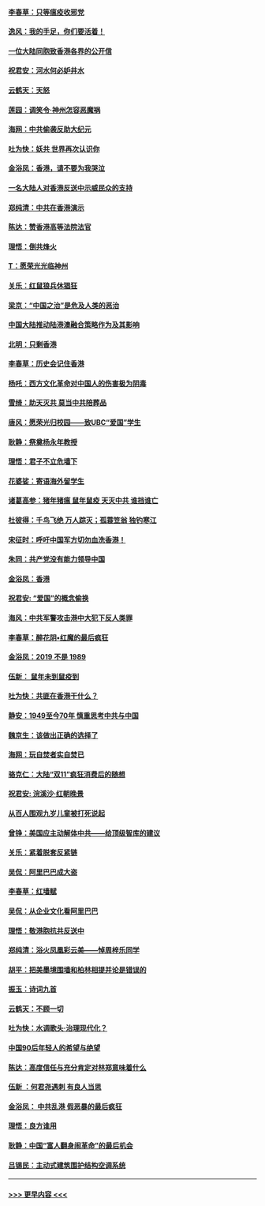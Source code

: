 #### [李春草：只等瘟疫收邪党](../pages/nsc993/n11677308.md?t=11250233) 
#### [逸风：我的手足，你们要活着！](../pages/nsc993/n11676352.md?t=11250233) 
#### [一位大陆同胞致香港各界的公开信](../pages/nsc993/n11675761.md?t=11250233) 
#### [祝君安：河水何必妒井水](../pages/nsc993/n11675746.md?t=11250233) 
#### [云鹤天：天怒](../pages/nsc993/n11675718.md?t=11250233) 
#### [莲园：调笑令‧神州怎容恶魔祸](../pages/nsc993/n11675648.md?t=11250233) 
#### [海网：中共偷袭反助大纪元](../pages/nsc993/n11673515.md?t=11250233) 
#### [吐为快：妖共 世界再次认识你](../pages/nsc993/n11673506.md?t=11250233) 
#### [金浴凤：香港，请不要为我哭泣](../pages/nsc993/n11673248.md?t=11250233) 
#### [一名大陆人对香港反送中示威民众的支持](../pages/nsc993/n11672615.md?t=11250233) 
#### [郑纯清：中共在香港演示](../pages/nsc993/n11670539.md?t=11250233) 
#### [陈达：赞香港高等法院法官](../pages/nsc993/n11669542.md?t=11250233) 
#### [理悟：倒共烽火](../pages/nsc993/n11668844.md?t=11250233) 
#### [T：愿荣光光临神州](../pages/nsc993/n11668421.md?t=11250233) 
#### [关乐：红鼠狼兵休猖狂](../pages/nsc993/n11668378.md?t=11250233) 
#### [梁京：“中国之治”是危及人类的恶治](../pages/nsc993/n11668328.md?t=11250233) 
#### [中国大陆推动陆港澳融合策略作为及其影响](../pages/nsc993/n11668157.md?t=11250233) 
#### [北明：只剩香港](../pages/nsc993/n11668002.md?t=11250233) 
#### [李春草：历史会记住香港](../pages/nsc993/n11667927.md?t=11250233) 
#### [杨吒：西方文化革命对中国人的伤害极为阴毒](../pages/nsc993/n11664521.md?t=11250233) 
#### [雪绮：助天灭共 莫当中共陪葬品](../pages/nsc993/n11662650.md?t=11250233) 
#### [唐风：愿荣光归校园——致UBC“爱国”学生](../pages/nsc993/n11662194.md?t=11250233) 
#### [耿静：祭奠杨永年教授](../pages/nsc993/n11662514.md?t=11250233) 
#### [理悟：君子不立危墙下](../pages/nsc993/n11662172.md?t=11250233) 
#### [花婆娑：寄语海外留学生](../pages/nsc993/n11662121.md?t=11250233) 
#### [诸葛高参：猪年猪瘟 鼠年鼠疫 天灭中共 谁挡谁亡](../pages/nsc993/n11661980.md?t=11250233) 
#### [杜彼得：千鸟飞绝 万人踪灭；孤蓑笠翁 独钓寒江](../pages/nsc993/n11661170.md?t=11250233) 
#### [宋征时：呼吁中国军方切勿血洗香港！](../pages/nsc993/n11415318.md?t=11250233) 
#### [朱同：共产党没有能力领导中国](../pages/nsc993/n11660421.md?t=11250233) 
#### [金浴凤：香港](../pages/nsc993/n11660419.md?t=11250233) 
#### [祝君安: “爱国”的概念偷换](../pages/nsc993/n11659706.md?t=11250233) 
#### [海风：中共军警攻击港中大犯下反人类罪](../pages/nsc993/n11659632.md?t=11250233) 
#### [李春草：醉花阴•红魔的最后疯狂](../pages/nsc993/n11659287.md?t=11250233) 
#### [金浴凤：2019 不是 1989](../pages/nsc993/n11657663.md?t=11250233) 
#### [伍新： 鼠年未到鼠疫到](../pages/nsc993/n11655098.md?t=11250233) 
#### [吐为快：共匪在香港干什么？](../pages/nsc993/n11654891.md?t=11250233) 
#### [静安：1949至今70年 慎重思考中共与中国](../pages/nsc993/n11651244.md?t=11250233) 
#### [魏京生：该做出正确的选择了](../pages/nsc993/n11653084.md?t=11250233) 
#### [海网：玩自焚者实自焚已](../pages/nsc993/n11652423.md?t=11250233) 
#### [骆克仁：大陆“双11”疯狂消费后的随想](../pages/nsc993/n11652305.md?t=11250233) 
#### [祝君安: 浣溪沙·红朝晚景](../pages/nsc993/n11652258.md?t=11250233) 
#### [从百人围观九岁儿童被打死说起](../pages/nsc993/n11651030.md?t=11250233) 
#### [曾铮：美国应主动解体中共——给顶级智库的建议](../pages/nsc993/n11649888.md?t=11250233) 
#### [关乐：紧着脱套反紧链](../pages/nsc993/n11649069.md?t=11250233) 
#### [吴侃：阿里巴巴成大盗](../pages/nsc993/n11645523.md?t=11250233) 
#### [李春草：红墙赋](../pages/nsc993/n11646389.md?t=11250233) 
#### [吴侃：从企业文化看阿里巴巴](../pages/nsc993/n11645476.md?t=11250233) 
#### [理悟：敬港胞抗共反送中](../pages/nsc993/n11645466.md?t=11250233) 
#### [郑纯清：浴火凤凰彩云美——悼周梓乐同学](../pages/nsc993/n11645155.md?t=11250233) 
#### [胡平：把美墨境围墙和柏林相提并论是错误的](../pages/nsc993/n11645134.md?t=11250233) 
#### [振玉：诗词九首](../pages/nsc993/n11644081.md?t=11250233) 
#### [云鹤天：不顾一切](../pages/nsc993/n11643508.md?t=11250233) 
#### [吐为快：水调歌头·治理现代化？](../pages/nsc993/n11643485.md?t=11250233) 
#### [中国90后年轻人的希望与绝望](../pages/nsc993/n11642317.md?t=11250233) 
#### [陈达：高度信任与充分肯定对林郑意味着什么](../pages/nsc993/n11641441.md?t=11250233) 
#### [伍新 ：何君尧遇刺 有良人当思](../pages/nsc993/n11641503.md?t=11250233) 
#### [金浴凤： 中共乱港  假恶暴的最后疯狂](../pages/nsc993/n11641495.md?t=11250233) 
#### [理悟：良方谁用](../pages/nsc993/n11641463.md?t=11250233) 
#### [耿静：中国“富人翻身闹革命”的最后机会](../pages/nsc993/n11640655.md?t=11250233) 
#### [吕锡民：主动式建筑围护结构空调系统](../pages/nsc993/n11640168.md?t=11250233) 

----
#### [ >>> 更早内容 <<< ](../indexes/nsc993-earlier.md)
